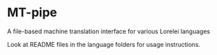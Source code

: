 # MT-pipe

A file-based machine translation interface for various Lorelei languages

Look at README files in the language folders for usage instructions.
